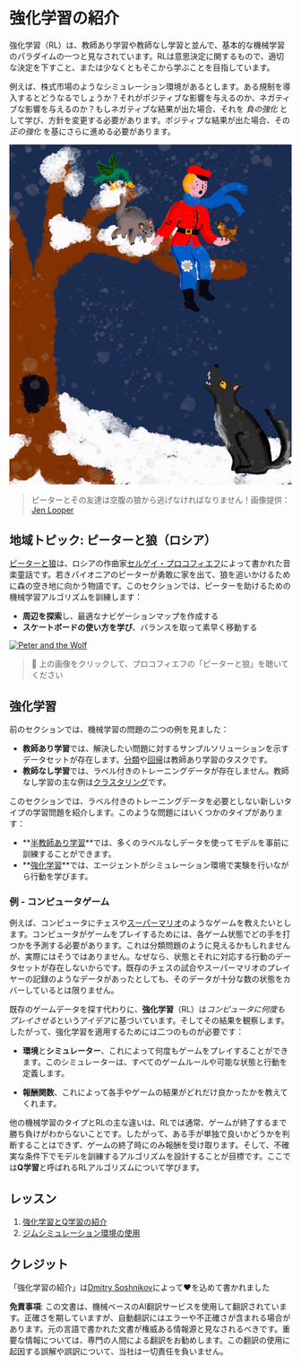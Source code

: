 # 強化学習の紹介

強化学習（RL）は、教師あり学習や教師なし学習と並んで、基本的な機械学習のパラダイムの一つと見なされています。RLは意思決定に関するもので、適切な決定を下すこと、または少なくともそこから学ぶことを目指しています。

例えば、株式市場のようなシミュレーション環境があるとします。ある規制を導入するとどうなるでしょうか？それがポジティブな影響を与えるのか、ネガティブな影響を与えるのか？もしネガティブな結果が出た場合、それを _負の強化_ として学び、方針を変更する必要があります。ポジティブな結果が出た場合、その _正の強化_ を基にさらに進める必要があります。

![peter and the wolf](../../../translated_images/peter.779730f9ba3a8a8d9290600dcf55f2e491c0640c785af7ac0d64f583c49b8864.ja.png)

> ピーターとその友達は空腹の狼から逃げなければなりません！画像提供：[Jen Looper](https://twitter.com/jenlooper)

## 地域トピック: ピーターと狼（ロシア）

[ピーターと狼](https://en.wikipedia.org/wiki/Peter_and_the_Wolf)は、ロシアの作曲家[セルゲイ・プロコフィエフ](https://en.wikipedia.org/wiki/Sergei_Prokofiev)によって書かれた音楽童話です。若きパイオニアのピーターが勇敢に家を出て、狼を追いかけるために森の空き地に向かう物語です。このセクションでは、ピーターを助けるための機械学習アルゴリズムを訓練します：

- **周辺を探索**し、最適なナビゲーションマップを作成する
- **スケートボードの使い方を学び**、バランスを取って素早く移動する

[![Peter and the Wolf](https://img.youtube.com/vi/Fmi5zHg4QSM/0.jpg)](https://www.youtube.com/watch?v=Fmi5zHg4QSM)

> 🎥 上の画像をクリックして、プロコフィエフの「ピーターと狼」を聴いてください

## 強化学習

前のセクションでは、機械学習の問題の二つの例を見ました：

- **教師あり学習**では、解決したい問題に対するサンプルソリューションを示すデータセットが存在します。[分類](../4-Classification/README.md)や[回帰](../2-Regression/README.md)は教師あり学習のタスクです。
- **教師なし学習**では、ラベル付きのトレーニングデータが存在しません。教師なし学習の主な例は[クラスタリング](../5-Clustering/README.md)です。

このセクションでは、ラベル付きのトレーニングデータを必要としない新しいタイプの学習問題を紹介します。このような問題にはいくつかのタイプがあります：

- **[半教師あり学習](https://wikipedia.org/wiki/Semi-supervised_learning)**では、多くのラベルなしデータを使ってモデルを事前に訓練することができます。
- **[強化学習](https://wikipedia.org/wiki/Reinforcement_learning)**では、エージェントがシミュレーション環境で実験を行いながら行動を学びます。

### 例 - コンピュータゲーム

例えば、コンピュータにチェスや[スーパーマリオ](https://wikipedia.org/wiki/Super_Mario)のようなゲームを教えたいとします。コンピュータがゲームをプレイするためには、各ゲーム状態でどの手を打つかを予測する必要があります。これは分類問題のように見えるかもしれませんが、実際にはそうではありません。なぜなら、状態とそれに対応する行動のデータセットが存在しないからです。既存のチェスの試合やスーパーマリオのプレイヤーの記録のようなデータがあったとしても、そのデータが十分な数の状態をカバーしているとは限りません。

既存のゲームデータを探す代わりに、**強化学習**（RL）は*コンピュータに何度もプレイさせる*というアイデアに基づいています。そしてその結果を観察します。したがって、強化学習を適用するためには二つのものが必要です：

- **環境**と**シミュレーター**、これによって何度もゲームをプレイすることができます。このシミュレーターは、すべてのゲームルールや可能な状態と行動を定義します。

- **報酬関数**、これによって各手やゲームの結果がどれだけ良かったかを教えてくれます。

他の機械学習のタイプとRLの主な違いは、RLでは通常、ゲームが終了するまで勝ち負けがわからないことです。したがって、ある手が単独で良いかどうかを判断することはできず、ゲームの終了時にのみ報酬を受け取ります。そして、不確実な条件下でモデルを訓練するアルゴリズムを設計することが目標です。ここでは**Q学習**と呼ばれるRLアルゴリズムについて学びます。

## レッスン

1. [強化学習とQ学習の紹介](1-QLearning/README.md)
2. [ジムシミュレーション環境の使用](2-Gym/README.md)

## クレジット

「強化学習の紹介」は[Dmitry Soshnikov](http://soshnikov.com)によって♥️を込めて書かれました

**免責事項**:
この文書は、機械ベースのAI翻訳サービスを使用して翻訳されています。正確さを期していますが、自動翻訳にはエラーや不正確さが含まれる場合があります。元の言語で書かれた文書が権威ある情報源と見なされるべきです。重要な情報については、専門の人間による翻訳をお勧めします。この翻訳の使用に起因する誤解や誤訳について、当社は一切責任を負いません。